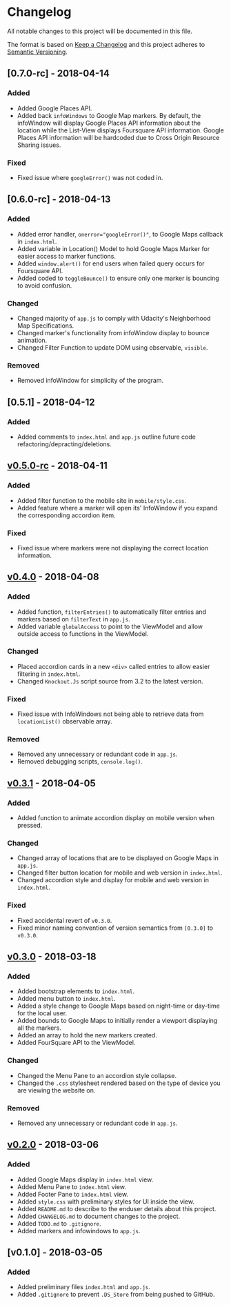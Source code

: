 # Changelog
All notable changes to this project will be documented in this file.

The format is based on [Keep a Changelog](http://keepachangelog.com/en/1.0.0/)
and this project adheres to [Semantic Versioning](http://semver.org/spec/v2.0.0.html).

## [0.7.0-rc] - 2018-04-14
### Added
- Added Google Places API.
- Added back `infoWindows` to Google Map markers. By default, the infoWindow will display Google Places API information about the location while the List-View displays Foursquare API information. Google Places API information will be hardcoded due to Cross Origin Resource Sharing issues.

### Fixed
- Fixed issue where `googleError()` was not coded in.

## [0.6.0-rc] - 2018-04-13
### Added
- Added error handler, `onerror="googleError()"`, to Google Maps callback in `index.html`.
- Added variable in Location() Model to hold Google Maps Marker for easier access to marker functions.
- Added `window.alert()` for end users when failed query occurs for Foursquare API.
- Added coded to `toggleBounce()` to ensure only one marker is bouncing to avoid confusion.

### Changed
- Changed majority of `app.js` to comply with Udacity's Neighborhood Map Specifications.
- Changed marker's functionality from infoWindow display to bounce animation.
- Changed Filter Function to update DOM using observable, `visible`.

### Removed
- Removed infoWindow for simplicity of the program.

## [0.5.1] - 2018-04-12
### Added
- Added comments to `index.html` and `app.js` outline future code refactoring/depracting/deletions.

## [v0.5.0-rc] - 2018-04-11
### Added
- Added filter function to the mobile site in `mobile/style.css`.
- Added feature where a marker will open its' InfoWindow if you expand the corresponding accordion item.

### Fixed
- Fixed issue where markers were not displaying the correct location information.

## [v0.4.0] - 2018-04-08
### Added
- Added function, `filterEntries()` to automatically filter entries and markers based on `filterText` in `app.js`.
- Added variable `globalAccess` to point to the ViewModel and allow outside access to functions in the ViewModel.

### Changed
- Placed accordion cards in a new `<div>` called entries to allow easier filtering in `index.html`.
- Changed `Knockout.Js` script source from 3.2 to the latest version.

### Fixed
- Fixed issue with InfoWindows not being able to retrieve data from `locationList()` observable array.

### Removed
- Removed any unnecessary or redundant code in `app.js`.
- Removed debugging scripts,  `console.log()`.

## [v0.3.1] - 2018-04-05
### Added
- Added function to animate accordion display on mobile version when pressed.

### Changed
- Changed array of locations that are to be displayed on Google Maps in `app.js`.
- Changed filter button location for mobile and web version in `index.html`.
- Changed accordion style and display for mobile and web version in `index.html`.

### Fixed
- Fixed accidental revert of `v0.3.0`.
- Fixed minor naming convention of version semantics from `[0.3.0]` to `v0.3.0`.

## [v0.3.0] - 2018-03-18
### Added
- Added bootstrap elements to `index.html`.
- Added menu button to `index.html`.
- Added a style change to Google Maps based on night-time or day-time for the local user.
- Added bounds to Google Maps to initially render a viewport displaying all the markers.
- Added an array to hold the new markers created.
- Added FourSquare API to the ViewModel.

### Changed
- Changed the Menu Pane to an accordion style collapse.
- Changed the `.css` stylesheet rendered based on the type of device you are viewing the website on.

### Removed
- Removed any unnecessary or redundant code in `app.js`.

## [v0.2.0] - 2018-03-06
### Added
- Added Google Maps display in `index.html` view.
- Added Menu Pane to `index.html` view.
- Added Footer Pane to `index.html` view.
- Added `style.css` with preliminary styles for UI inside the view.
- Added `README.md` to describe to the enduser details about this project.
- Added `CHANGELOG.md` to document changes to the project.
- Added `TODO.md` to `.gitignore`.
- Added markers and infowindows to `app.js`.

## [v0.1.0] - 2018-03-05
### Added
- Added preliminary files `index.html` and `app.js`.
- Added `.gitignore` to prevent `.DS_Store` from being pushed to GitHub.

[Unreleased]: https://github.com/jye0325/Neighborhood-Map/compare/v0.7.0-rc...HEAD
[v0.7.0-rc]: https://github.com/jye0325/Neighborhood-Map/compare/v0.6.0-rc...v0.7.0-rc
[v0.6.0-rc]: https://github.com/jye0325/Neighborhood-Map/compare/v0.5.0-rc...v0.6.0-rc
[v0.5.1]: https://github.com/jye0325/Neighborhood-Map/compare/v0.5.0-rc...v0.5.1
[v0.5.0-rc]: https://github.com/jye0325/Neighborhood-Map/compare/v0.4.0...v0.5.0-rc
[v0.4.0]: https://github.com/jye0325/Neighborhood-Map/compare/v0.3.1...v0.4.0
[v0.3.1]: https://github.com/jye0325/Neighborhood-Map/compare/v0.3.0...v0.3.1
[v0.3.0]: https://github.com/jye0325/Neighborhood-Map/compare/v0.2.0...v0.3.0
[v0.2.0]: https://github.com/jye0325/Neighborhood-Map/compare/v0.1.0...v0.2.0
